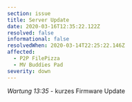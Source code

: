 ```yaml
---
section: issue
title: Server Update
date: 2020-03-16T12:35:22.122Z
resolved: false
informational: false
resolvedWhen: 2020-03-14T22:25:22.146Z
affected:
  - P2P FilePizza
  - MV Buddies Pad
severity: down
---
```

*Wartung 13:35* - kurzes Firmware Update